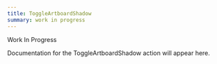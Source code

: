 ```yaml
---
title: ToggleArtboardShadow
summary: work in progress
---
```


Work In Progress

Documentation for the ToggleArtboardShadow action will appear here.